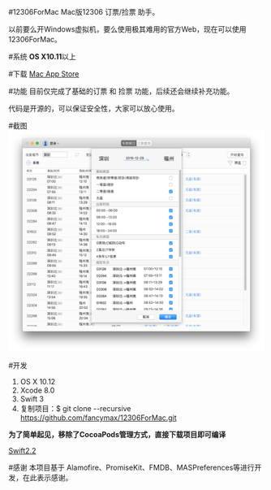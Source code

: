 #12306ForMac
Mac版12306 订票/捡票 助手。

以前要么开Windows虚拟机，要么使用极其难用的官方Web，现在可以使用12306ForMac。

#系统
**OS X10.11**以上

#下载
[Mac App Store](https://itunes.apple.com/us/app/ding-piao-zhu-shou/id1163682213?l=zh&ls=1&mt=12)



#功能
目前仅完成了基础的订票 和 捡票 功能，后续还会继续补充功能。

代码是开源的，可以保证安全性，大家可以放心使用。

#截图
![demo](screenshot/12306ForMac.png)

#开发
1. OS X 10.12
2. Xcode 8.0
3. Swift 3
4. 复制项目：$ git clone --recursive https://github.com/fancymax/12306ForMac.git 

**为了简单起见，移除了CocoaPods管理方式，直接下载项目即可编译** 

[Swift2.2](https://github.com/fancymax/12306ForMac/releases/tag/1.2)

#感谢
本项目基于 Alamofire、PromiseKit、FMDB、MASPreferences等进行开发，在此表示感谢。

